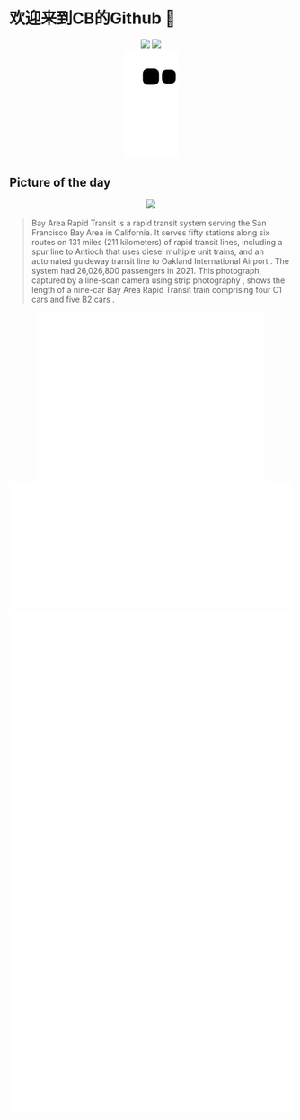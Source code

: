 
# 欢迎来到CB的Github 👋

<div align="center">
  <img height="137px" src="https://github-readme-stats.vercel.app/api?username=SuperCB&show_icons=true&theme=radical" />
  <img height="137px" src="https://github-readme-stats.vercel.app/api/top-langs/?username=SuperCB&hide_title=true&hide_border=true&layout=compact&langs_count=6&text_color=000&icon_color=fff" />
</div>


<div align="center">
    <img src="./contribution-snake/github-contribution-grid-snake.svg" />
</div>



## Picture of the day
<div align="center">
  <img width=400px src="https://upload.wikimedia.org/wikipedia/commons/thumb/7/74/Line_scan_photo_of_nine_car_BART_C1_train_in_2017.jpg/9000px-Line_scan_photo_of_nine_car_BART_C1_train_in_2017.jpg" />
</div>

>Bay Area Rapid Transit  is a  rapid transit  system serving the  San Francisco Bay Area  in California. It serves  fifty stations along six routes  on 131 miles (211 kilometers) of rapid transit lines, including  a spur line  to  Antioch  that uses  diesel multiple unit  trains, and an  automated guideway transit  line to  Oakland International Airport . The system had 26,026,800 passengers in 2021. This photograph, captured by a  line-scan camera  using  strip photography , shows the length of a nine-car Bay Area Rapid Transit train comprising  four C1 cars and five B2 cars .



<div align="center">
  <img height="300px" src="base_metrics.svg" />
  <img  src="metrics.plugin.calendar.full.svg" />
</div>


<div align="center">
  <img  src="plugin_metrics.svg" /> 
</div>
